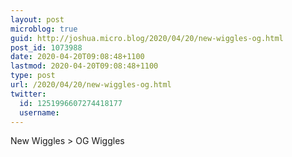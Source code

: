 ```yaml
---
layout: post
microblog: true
guid: http://joshua.micro.blog/2020/04/20/new-wiggles-og.html
post_id: 1073988
date: 2020-04-20T09:08:48+1100
lastmod: 2020-04-20T09:08:48+1100
type: post
url: /2020/04/20/new-wiggles-og.html
twitter:
  id: 1251996607274418177
  username: 
---
```

New Wiggles > OG Wiggles
